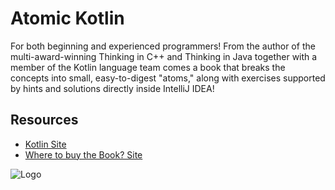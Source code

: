 
# Atomic Kotlin



For both beginning and experienced programmers! From the author of the multi-award-winning Thinking in C++ and Thinking in Java together with a member of the Kotlin language team comes a book that breaks the concepts into small, easy-to-digest "atoms," along with exercises supported by hints and solutions directly inside IntelliJ IDEA!

## Resources

- [Kotlin Site](https://kotlinlang.org/)
- [Where to buy the Book? Site](https://www.amazon.com/-/es/Bruce-Eckel/dp/0981872557)




![Logo](https://images.cdn2.buscalibre.com/fit-in/360x360/fb/4d/fb4d7be1833088d800a85d56d8b5958f.jpg)

